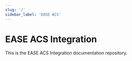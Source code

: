 ```yaml
---
slug: '/'
sidebar_label: 'EASE ACS'
---
```


# EASE ACS Integration


This is the EASE ACS Integration documentation repository.